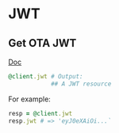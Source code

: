# JWT

## Get OTA JWT

[Doc](https://developers.lokalise.com/reference/get-ota-jwt)

```ruby
@client.jwt # Output:
            ## A JWT resource
```

For example:

```ruby
resp = @client.jwt
resp.jwt # => 'eyJ0eXAiOi...`
```